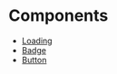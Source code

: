 # Components

- [Loading](/components/loading)
- [Badge](/components/badge)
- [Button](/components/button)
<!--do not remove - used by hygen-->
